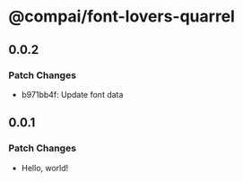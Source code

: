 # @compai/font-lovers-quarrel

## 0.0.2

### Patch Changes

- b971bb4f: Update font data

## 0.0.1

### Patch Changes

- Hello, world!
